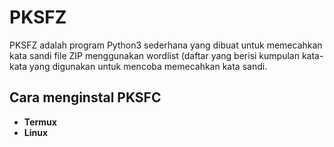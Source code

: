 <h1>PKSFZ</h1>
<p>PKSFZ adalah program Python3 sederhana yang dibuat untuk memecahkan kata sandi file ZIP menggunakan wordlist (daftar yang berisi kumpulan kata-kata yang digunakan untuk mencoba memecahkan kata sandi.</p>
<h2>Cara menginstal PKSFC</h2>
<ul>
    <li><b>Termux</b></li>
    <li><b>Linux</b></li>
</ul>
